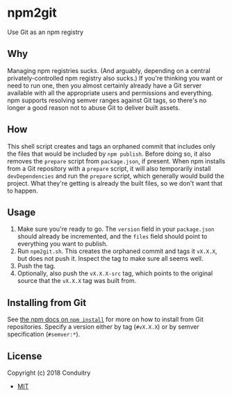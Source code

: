 # npm2git

Use Git as an npm registry

## Why

Managing npm registries sucks. (And arguably, depending on a central privately-controlled npm registry also sucks.) If you're thinking you want or need to run one, then you almost certainly already have a Git server available with all the appropriate users and permissions and everything. npm supports resolving semver ranges against Git tags, so there's no longer a good reason not to abuse Git to deliver built assets.

## How

This shell script creates and tags an orphaned commit that includes only the files that would be included by `npm publish`. Before doing so, it also removes the `prepare` script from `package.json`, if present. When npm installs from a Git repository with a `prepare` script, it will also temporarily install `devDependencies` and run the `prepare` script, which generally would build the project. What they're getting is already the built files, so we don't want that to happen.

## Usage

1. Make sure you're ready to go. The `version` field in your `package.json` should already be incremented, and the `files` field should point to everything you want to publish.
1. Run `npm2git.sh`. This creates the orphaned commit and tags it `vX.X.X`, but does not push it. Inspect the tag to make sure all seems well.
1. Push the tag.
1. Optionally, also push the `vX.X.X-src` tag, which points to the original source that the `vX.X.X` tag was built from.

## Installing from Git

See [the npm docs on `npm install`](https://docs.npmjs.com/cli/install) for more on how to install from Git repositories. Specify a version either by tag (`#vX.X.X`) or by semver specification (`#semver:*`).

## License

Copyright (c) 2018 Conduitry

- [MIT](LICENSE)
